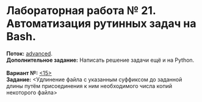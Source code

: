 ﻿# Лабораторная работа № 21. Автоматизация рутинных задач на Bash.
**Поток:** <ins>advanced</ins>.</br>**Дополнительное задание:** Написать решение задачи ещё и на Python.</br></br>**Вариант №:** <ins><15></ins></br>**Задание:** <Удлинение файла с указанным суффиксом до заданной длины путём присоединения к ним необходимого числа копий некоторого файла>
